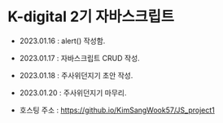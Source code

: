 # K-digital 2기 자바스크립트
+ 2023.01.16 : alert() 작성함.
+ 2023.01.17 : 자바스크립트 CRUD 작성.
+ 2023.01.18 : 주사위던지기 초안 작성.
+ 2023.01.20 : 주사위던지기 마무리.

+ 호스팅 주소 : https://github.io/KimSangWook57/JS_project1
